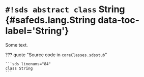 # `#!sds abstract class` String {#safeds.lang.String data-toc-label='String'}

Some text.

??? quote "Source code in `coreClasses.sdsstub`"

    ```sds linenums="84"
    class String
    ```
